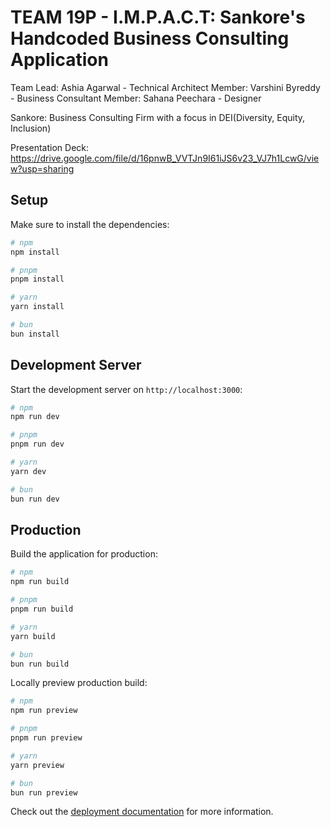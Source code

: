 # TEAM 19P - I.M.P.A.C.T: Sankore's Handcoded Business Consulting Application

Team Lead: Ashia Agarwal - Technical Architect
Member: Varshini Byreddy - Business Consultant
Member: Sahana Peechara - Designer

Sankore: Business Consulting Firm with a focus in DEI(Diversity, Equity, Inclusion)

Presentation Deck: https://drive.google.com/file/d/16pnwB_VVTJn9I61iJS6v23_VJ7h1LcwG/view?usp=sharing

## Setup

Make sure to install the dependencies:

```bash
# npm
npm install

# pnpm
pnpm install

# yarn
yarn install

# bun
bun install
```

## Development Server

Start the development server on `http://localhost:3000`:

```bash
# npm
npm run dev

# pnpm
pnpm run dev

# yarn
yarn dev

# bun
bun run dev
```

## Production

Build the application for production:

```bash
# npm
npm run build

# pnpm
pnpm run build

# yarn
yarn build

# bun
bun run build
```

Locally preview production build:

```bash
# npm
npm run preview

# pnpm
pnpm run preview

# yarn
yarn preview

# bun
bun run preview
```

Check out the [deployment documentation](https://nuxt.com/docs/getting-started/deployment) for more information.
